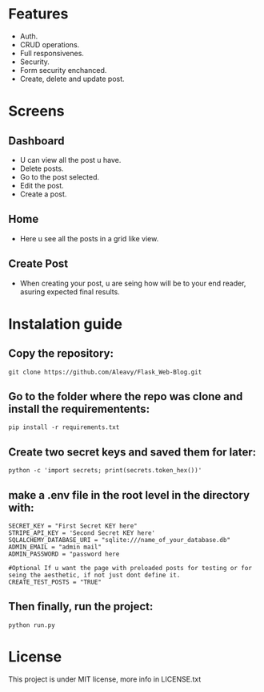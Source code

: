 # Features
- Auth.
- CRUD operations.
- Full responsivenes.
- Security.
- Form security enchanced.
- Create, delete and update post.

# Screens

## Dashboard
- U can view all the post u have.
- Delete posts.
- Go to the post selected.
- Edit the post.
- Create a post.

## Home
- Here u see all the posts in a grid like view.

## Create Post
- When creating your post, u are seing how will be to your end reader, asuring expected final results.

# Instalation guide

## Copy the repository:
```
git clone https://github.com/Aleavy/Flask_Web-Blog.git
```

## Go to the folder where the repo was clone and install the requirementents:
```
pip install -r requirements.txt
```

## Create two secret keys and saved them for later:
```
python -c 'import secrets; print(secrets.token_hex())'
```

## make a .env file in the root level in the directory with:

```
SECRET_KEY = "First Secret KEY here"
STRIPE_API_KEY = 'Second Secret KEY here'
SQLALCHEMY_DATABASE_URI = "sqlite:///name_of_your_database.db"
ADMIN_EMAIL = "admin mail"
ADMIN_PASSWORD = "password here

#Optional If u want the page with preloaded posts for testing or for seing the aesthetic, if not just dont define it.
CREATE_TEST_POSTS = "TRUE"
```

## Then finally, run the project:
```
python run.py
```

# License
This project is under MIT license, more info in LICENSE.txt
